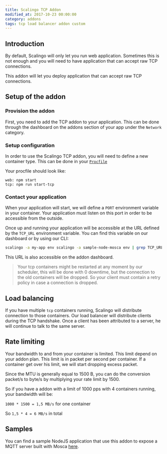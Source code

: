 ```yaml
---
title: Scalingo TCP Addon
modified_at: 2017-10-23 00:00:00
category: addons
tags: tcp load balancer addon custom
---
```


## Introduction

By default, Scalingo will only let you run web application. Sometimes this is
not enough and you will need to have application that can accept raw TCP
connections.

This addon will let you deploy application that can accept raw TCP connections.

## Setup of the addon

### Provision the addon

First, you need to add the TCP addon to your application. This can be done
through the dashboard on the addons section of your app under the `Network`
category.

### Setup configuration

In order to use the Scalingo TCP addon, you will need to define a new container
type. This can be done in your [`Procfile`](/internals/procfile.html)


Your procfile should look like:
```
web: npm start
tcp: npm run start-tcp
```

### Contact your application

When your application will start, we will define a `PORT` environment variable
in your container. Your application must listen on this port in order to be
accessible from the outside.

Once up and running your application will be accessible at the URL defined by
the `TCP_URL` environment variable. You can find this variable on our dashboard
or by using our CLI:

```bash
scalingo -a my-app env scalingo -a sample-node-mosca env | grep TCP_URL
```

This URL is also accessible on the addon dashboard.

<blockquote class="info"> Your tcp containers might be restarted at any moment by our
scheduler, this will be done with 0 downtime, but the connection to the old
containers will be dropped. So your client must contain a retry policy in case
a connection is dropped.</blockquote>

## Load balancing

If you have multiple `tcp` containers running, Scalingo will distribute
connection to those containers.  Our load balancer will distribute clients
during the TCP handshake. Once a client has been attributed to a server, he
will continue to talk to the same server.

## Rate limiting

Your bandwidth to and from your container is limited. This limit depend on your
addon plan. This limit is in packet per second per container. If a container
get over his limit, we will start dropping excess packet.

Since the MTU is generally equal to 1500 B, you can do the conversion packet/s
to byte/s by multiplying your rate limit by 1500.

So if you have a addon with a limit of 1000 pps with 4 containers running, your
bandwidth will be:

`1000 * 1500 = 1,5 MB/s` for one container

So `1,5 * 4 = 6 MB/s` in total

## Samples

You can find a sample NodeJS application that use this addon to expose a MQTT server built with Mosca [here](https://github.com/Scalingo/sample-node-mosca).
